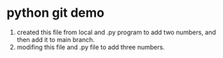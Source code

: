# python git demo

1. created this file from local and .py program to add two numbers, and then add it to main branch.
2. modifing this file and .py file to add three numbers.